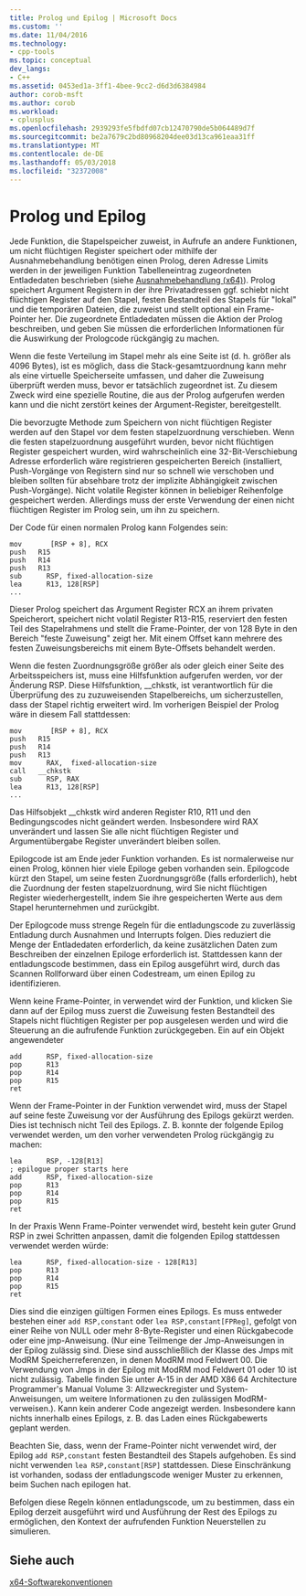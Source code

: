 ```yaml
---
title: Prolog und Epilog | Microsoft Docs
ms.custom: ''
ms.date: 11/04/2016
ms.technology:
- cpp-tools
ms.topic: conceptual
dev_langs:
- C++
ms.assetid: 0453ed1a-3ff1-4bee-9cc2-d6d3d6384984
author: corob-msft
ms.author: corob
ms.workload:
- cplusplus
ms.openlocfilehash: 2939293fe5fbdfd07cb12470790de5b064489d7f
ms.sourcegitcommit: be2a7679c2bd80968204dee03d13ca961eaa31ff
ms.translationtype: MT
ms.contentlocale: de-DE
ms.lasthandoff: 05/03/2018
ms.locfileid: "32372008"
---
```

# <a name="prolog-and-epilog"></a>Prolog und Epilog
Jede Funktion, die Stapelspeicher zuweist, in Aufrufe an andere Funktionen, um nicht flüchtigen Register speichert oder mithilfe der Ausnahmebehandlung benötigen einen Prolog, deren Adresse Limits werden in der jeweiligen Funktion Tabelleneintrag zugeordneten Entladedaten beschrieben (siehe [Ausnahmebehandlung (x64)](../build/exception-handling-x64.md)). Prolog speichert Argument Registern in der ihre Privatadressen ggf. schiebt nicht flüchtigen Register auf den Stapel, festen Bestandteil des Stapels für "lokal" und die temporären Dateien, die zuweist und stellt optional ein Frame-Pointer her. Die zugeordnete Entladedaten müssen die Aktion der Prolog beschreiben, und geben Sie müssen die erforderlichen Informationen für die Auswirkung der Prologcode rückgängig zu machen.  
  
 Wenn die feste Verteilung im Stapel mehr als eine Seite ist (d. h. größer als 4096 Bytes), ist es möglich, dass die Stack-gesamtzuordnung kann mehr als eine virtuelle Speicherseite umfassen, und daher die Zuweisung überprüft werden muss, bevor er tatsächlich zugeordnet ist. Zu diesem Zweck wird eine spezielle Routine, die aus der Prolog aufgerufen werden kann und die nicht zerstört keines der Argument-Register, bereitgestellt.  
  
 Die bevorzugte Methode zum Speichern von nicht flüchtigen Register werden auf den Stapel vor dem festen stapelzuordnung verschieben. Wenn die festen stapelzuordnung ausgeführt wurden, bevor nicht flüchtigen Register gespeichert wurden, wird wahrscheinlich eine 32-Bit-Verschiebung Adresse erforderlich wäre registrieren gespeicherten Bereich (installiert, Push-Vorgänge von Registern sind nur so schnell wie verschoben und bleiben sollten für absehbare trotz der implizite Abhängigkeit zwischen Push-Vorgänge). Nicht volatile Register können in beliebiger Reihenfolge gespeichert werden. Allerdings muss der erste Verwendung der einen nicht flüchtigen Register im Prolog sein, um ihn zu speichern.  
  
 Der Code für einen normalen Prolog kann Folgendes sein:  
  
```  
mov       [RSP + 8], RCX  
push   R15  
push   R14  
push   R13  
sub      RSP, fixed-allocation-size  
lea      R13, 128[RSP]  
...  
```  
  
 Dieser Prolog speichert das Argument Register RCX an ihrem privaten Speicherort, speichert nicht volatil Register R13-R15, reserviert den festen Teil des Stapelrahmens und stellt die Frame-Pointer, der von 128 Byte in den Bereich "feste Zuweisung" zeigt her. Mit einem Offset kann mehrere des festen Zuweisungsbereichs mit einem Byte-Offsets behandelt werden.  
  
 Wenn die festen Zuordnungsgröße größer als oder gleich einer Seite des Arbeitsspeichers ist, muss eine Hilfsfunktion aufgerufen werden, vor der Änderung RSP. Diese Hilfsfunktion, __chkstk, ist verantwortlich für die Überprüfung des zu zuzuweisenden Stapelbereichs, um sicherzustellen, dass der Stapel richtig erweitert wird. Im vorherigen Beispiel der Prolog wäre in diesem Fall stattdessen:  
  
```  
mov       [RSP + 8], RCX  
push   R15  
push   R14  
push   R13  
mov      RAX,  fixed-allocation-size  
call   __chkstk  
sub      RSP, RAX  
lea      R13, 128[RSP]  
...  
```  
  
 Das Hilfsobjekt __chkstk wird anderen Register R10, R11 und den Bedingungscodes nicht geändert werden. Insbesondere wird RAX unverändert und lassen Sie alle nicht flüchtigen Register und Argumentübergabe Register unverändert bleiben sollen.  
  
 Epilogcode ist am Ende jeder Funktion vorhanden. Es ist normalerweise nur einen Prolog, können hier viele Epiloge geben vorhanden sein. Epilogcode kürzt den Stapel, um seine festen Zuordnungsgröße (falls erforderlich), hebt die Zuordnung der festen stapelzuordnung, wird Sie nicht flüchtigen Register wiederhergestellt, indem Sie ihre gespeicherten Werte aus dem Stapel herunternehmen und zurückgibt.  
  
 Der Epilogcode muss strenge Regeln für die entladungscode zu zuverlässig Entladung durch Ausnahmen und Interrupts folgen. Dies reduziert die Menge der Entladedaten erforderlich, da keine zusätzlichen Daten zum Beschreiben der einzelnen Epiloge erforderlich ist. Stattdessen kann der entladungscode bestimmen, dass ein Epilog ausgeführt wird, durch das Scannen Rollforward über einen Codestream, um einen Epilog zu identifizieren.  
  
 Wenn keine Frame-Pointer, in verwendet wird der Funktion, und klicken Sie dann auf der Epilog muss zuerst die Zuweisung festen Bestandteil des Stapels nicht flüchtigen Register per pop ausgelesen werden und wird die Steuerung an die aufrufende Funktion zurückgegeben. Ein auf ein Objekt angewendeter  
  
```  
add      RSP, fixed-allocation-size  
pop      R13  
pop      R14  
pop      R15  
ret  
```  
  
 Wenn der Frame-Pointer in der Funktion verwendet wird, muss der Stapel auf seine feste Zuweisung vor der Ausführung des Epilogs gekürzt werden. Dies ist technisch nicht Teil des Epilogs. Z. B. konnte der folgende Epilog verwendet werden, um den vorher verwendeten Prolog rückgängig zu machen:  
  
```  
lea      RSP, -128[R13]  
; epilogue proper starts here  
add      RSP, fixed-allocation-size  
pop      R13  
pop      R14  
pop      R15  
ret  
```  
  
 In der Praxis Wenn Frame-Pointer verwendet wird, besteht kein guter Grund RSP in zwei Schritten anpassen, damit die folgenden Epilog stattdessen verwendet werden würde:  
  
```  
lea      RSP, fixed-allocation-size - 128[R13]  
pop      R13  
pop      R14  
pop      R15  
ret  
```  
  
 Dies sind die einzigen gültigen Formen eines Epilogs. Es muss entweder bestehen einer `add RSP,constant` oder `lea RSP,constant[FPReg]`, gefolgt von einer Reihe von NULL oder mehr 8-Byte-Register und einen Rückgabecode oder eine jmp-Anweisung. (Nur eine Teilmenge der Jmp-Anweisungen in der Epilog zulässig sind. Diese sind ausschließlich der Klasse des Jmps mit ModRM Speicherreferenzen, in denen ModRM mod Feldwert 00. Die Verwendung von Jmps in der Epilog mit ModRM mod Feldwert 01 oder 10 ist nicht zulässig. Tabelle finden Sie unter A-15 in der AMD X86 64 Architecture Programmer's Manual Volume 3: Allzweckregister und System-Anweisungen, um weitere Informationen zu den zulässigen ModRM-verweisen.). Kann kein anderer Code angezeigt werden. Insbesondere kann nichts innerhalb eines Epilogs, z. B. das Laden eines Rückgabewerts geplant werden.  
  
 Beachten Sie, dass, wenn der Frame-Pointer nicht verwendet wird, der Epilog `add RSP,constant` festen Bestandteil des Stapels aufgehoben. Es sind nicht verwenden `lea RSP,constant[RSP]` stattdessen. Diese Einschränkung ist vorhanden, sodass der entladungscode weniger Muster zu erkennen, beim Suchen nach epilogen hat.  
  
 Befolgen diese Regeln können entladungscode, um zu bestimmen, dass ein Epilog derzeit ausgeführt wird und Ausführung der Rest des Epilogs zu ermöglichen, den Kontext der aufrufenden Funktion Neuerstellen zu simulieren.  
  
## <a name="see-also"></a>Siehe auch  
 [x64-Softwarekonventionen](../build/x64-software-conventions.md)